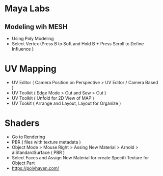 # Maya Labs

## Modeling wih MESH

   * Using Poly Modeling
   * Select Vertex (Press B to Soft and Hold B + Press Scroll to Define Influence )

# UV Mapping

   * UV Editor ( Camera Position on Perspective > UV Editor / Camera Based )
   * UV Toolkit ( Edge Mode > Cut and Sew > Cut )
   * UV Toolkit ( Unfold for 2D View of MAP )
   * UV Tookit  ( Arrange and Layout, Layout for Organize )

# Shaders
   
   * Go to Rendering
   * PBR ( files with texture metadata )
   * Object Mode > Mouse Right > Assing New Material > Arnold > aiStandardSurface ( PBR )
   * Select Faces and Assign New Material for create Specifi Texture for Object Part
   * https://polyhaven.com/


